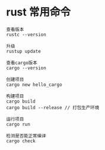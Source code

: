 # rust 常用命令
    
    查看版本
    rustc --version
    
    升级
    rustup update
    
    查看cargo版本
    cargo --version
    
    创建项目
    cargo new hello_cargo
    
    构建项目
    cargo build
    cargo build --release // 打包生产环境
    
    运行项目
    cargo run

    检测是否能正常编译
    cargo check


